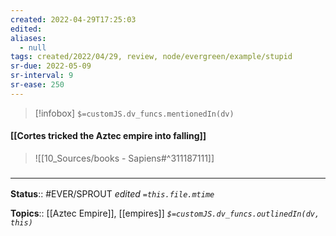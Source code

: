 ```yaml
---
created: 2022-04-29T17:25:03 
edited: 
aliases:
  - null
tags: created/2022/04/29, review, node/evergreen/example/stupid
sr-due: 2022-05-09
sr-interval: 9
sr-ease: 250
---
```

> [!infobox]
`$=customJS.dv_funcs.mentionedIn(dv)`

#### [[Cortes tricked the Aztec empire into falling]]

> ![[10_Sources/books - Sapiens#^311187111]]

### <hr class="footnote"/>

**Status**:: #EVER/SPROUT
*edited `=this.file.mtime`*

**Topics**:: [[Aztec Empire]], [[empires]]
*`$=customJS.dv_funcs.outlinedIn(dv, this)`*
